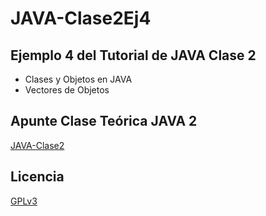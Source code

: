 # JAVA-Clase2Ej4
## Ejemplo 4 del Tutorial de JAVA Clase 2

  * Clases y Objetos en JAVA
  * Vectores de Objetos

## Apunte Clase Teórica JAVA 2
[JAVA-Clase2](https://profmatiasgarcia.com.ar/uploads/tutoriales/ClaseTeoricaJAVA2.pdf)

## Licencia
[GPLv3](https://www.gnu.org/licenses/gpl-3.0.en.html)
